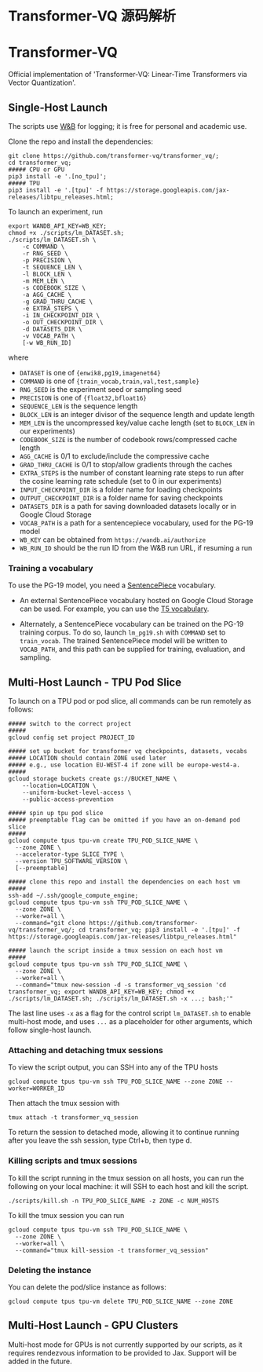 # Transformer-VQ 源码解析

# Transformer-VQ

Official implementation of 'Transformer-VQ: Linear-Time Transformers via Vector Quantization'. 

## Single-Host Launch

The scripts use [W&B](https://wandb.ai/) for logging; it is free for personal and academic use.

Clone the repo and install the dependencies:
```
git clone https://github.com/transformer-vq/transformer_vq/;
cd transformer_vq;
##### CPU or GPU
pip3 install -e '.[no_tpu]';
##### TPU
pip3 install -e '.[tpu]' -f https://storage.googleapis.com/jax-releases/libtpu_releases.html;
```

To launch an experiment, run
```
export WANDB_API_KEY=WB_KEY;
chmod +x ./scripts/lm_DATASET.sh;
./scripts/lm_DATASET.sh \
    -c COMMAND \
    -r RNG_SEED \
    -p PRECISION \
    -t SEQUENCE_LEN \
    -l BLOCK_LEN \
    -m MEM_LEN \
    -s CODEBOOK_SIZE \
    -a AGG_CACHE \
    -g GRAD_THRU_CACHE \
    -e EXTRA_STEPS \
    -i IN_CHECKPOINT_DIR \
    -o OUT_CHECKPOINT_DIR \
    -d DATASETS_DIR \
    -v VOCAB_PATH \
    [-w WB_RUN_ID]
```
where 
- ```DATASET``` is one of ```{enwik8,pg19,imagenet64}```
- ```COMMAND``` is one of ```{train_vocab,train,val,test,sample}```
- ```RNG_SEED``` is the experiment seed or sampling seed
- ```PRECISION``` is one of ```{float32,bfloat16}```
- ```SEQUENCE_LEN``` is the sequence length
- ```BLOCK_LEN``` is an integer divisor of the sequence length and update length
- ```MEM_LEN``` is the uncompressed key/value cache length (set to ```BLOCK_LEN``` in our experiments) 
- ```CODEBOOK_SIZE``` is the number of codebook rows/compressed cache length
- ```AGG_CACHE``` is 0/1 to exclude/include the compressive cache
- ```GRAD_THRU_CACHE``` is 0/1 to stop/allow gradients through the caches
- ```EXTRA_STEPS``` is the number of constant learning rate steps to run after the cosine learning rate schedule (set to 0 in our experiments)
- ```INPUT_CHECKPOINT_DIR``` is a folder name for loading checkpoints
- ```OUTPUT_CHECKPOINT_DIR``` is a folder name for saving checkpoints
- ```DATASETS_DIR``` is a path for saving downloaded datasets locally or in Google Cloud Storage
- ```VOCAB_PATH``` is a path for a sentencepiece vocabulary, used for the PG-19 model
- ```WB_KEY``` can be obtained from ```https://wandb.ai/authorize```
- ```WB_RUN_ID``` should be the run ID from the W&B run URL, if resuming a run

### Training a vocabulary

To use the PG-19 model, you need a [SentencePiece](https://github.com/google/sentencepiece) vocabulary.

- An external SentencePiece vocabulary hosted on Google Cloud Storage can be used. For example, you can use the [T5 vocabulary](```gs://t5-data/vocabs/cc_all.32000.100extra/sentencepiece.model```).

- Alternately, a SentencePiece vocabulary can be trained on the PG-19 training corpus. To do so, launch ```lm_pg19.sh``` with ```COMMAND``` set to ```train_vocab```. The trained SentencePiece model will be written to ```VOCAB_PATH```, and this path can be supplied for training, evaluation, and sampling. 

## Multi-Host Launch - TPU Pod Slice

To launch on a TPU pod or pod slice, all commands can be run remotely as follows: 
```
##### switch to the correct project
##### 
gcloud config set project PROJECT_ID

##### set up bucket for transformer vq checkpoints, datasets, vocabs
##### LOCATION should contain ZONE used later 
##### e.g., use location EU-WEST-4 if zone will be europe-west4-a.
#####
gcloud storage buckets create gs://BUCKET_NAME \
    --location=LOCATION \
    --uniform-bucket-level-access \
    --public-access-prevention 

##### spin up tpu pod slice
##### preemptable flag can be omitted if you have an on-demand pod slice
#####
gcloud compute tpus tpu-vm create TPU_POD_SLICE_NAME \
  --zone ZONE \
  --accelerator-type SLICE_TYPE \
  --version TPU_SOFTWARE_VERSION \
  [--preemptable]

##### clone this repo and install the dependencies on each host vm
##### 
ssh-add ~/.ssh/google_compute_engine;
gcloud compute tpus tpu-vm ssh TPU_POD_SLICE_NAME \
  --zone ZONE \
  --worker=all \
  --command="git clone https://github.com/transformer-vq/transformer_vq/; cd transformer_vq; pip3 install -e '.[tpu]' -f https://storage.googleapis.com/jax-releases/libtpu_releases.html"

##### launch the script inside a tmux session on each host vm
##### 
gcloud compute tpus tpu-vm ssh TPU_POD_SLICE_NAME \
  --zone ZONE \
  --worker=all \
  --command="tmux new-session -d -s transformer_vq_session 'cd transformer_vq; export WANDB_API_KEY=WB_KEY; chmod +x ./scripts/lm_DATASET.sh; ./scripts/lm_DATASET.sh -x ...; bash;'"
```

The last line uses ```-x``` as a flag for the control script ```lm_DATASET.sh``` to enable multi-host mode, and uses ```...``` as a placeholder for other arguments, which follow single-host launch.

### Attaching and detaching tmux sessions
To view the script output, you can SSH into any of the TPU hosts
```
gcloud compute tpus tpu-vm ssh TPU_POD_SLICE_NAME --zone ZONE --worker=WORKER_ID
```
Then attach the tmux session with
```
tmux attach -t transformer_vq_session
```
To return the session to detached mode, allowing it to continue running after you leave the ssh session, type Ctrl+b, then type d. 

### Killing scripts and tmux sessions

To kill the script running in the tmux session on all hosts, you can run the following on your local machine: it will SSH to each host and kill the script.

```
./scripts/kill.sh -n TPU_POD_SLICE_NAME -z ZONE -c NUM_HOSTS
```

To kill the tmux session you can run
```
gcloud compute tpus tpu-vm ssh TPU_POD_SLICE_NAME \
  --zone ZONE \
  --worker=all \
  --command="tmux kill-session -t transformer_vq_session" 
``` 

### Deleting the instance
You can delete the pod/slice instance as follows:
```
gcloud compute tpus tpu-vm delete TPU_POD_SLICE_NAME --zone ZONE
```

## Multi-Host Launch - GPU Clusters

Multi-host mode for GPUs is not currently supported by our scripts, as it requires rendezvous information to be provided to Jax. Support will be added in the future. 